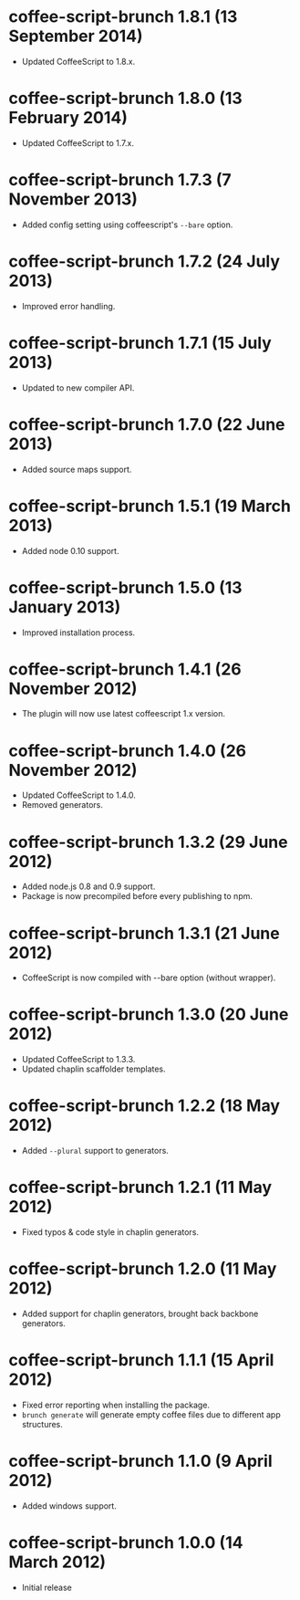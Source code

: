 # coffee-script-brunch 1.8.1 (13 September 2014)
* Updated CoffeeScript to 1.8.x.

# coffee-script-brunch 1.8.0 (13 February 2014)
* Updated CoffeeScript to 1.7.x.

# coffee-script-brunch 1.7.3 (7 November 2013)
* Added config setting using coffeescript's `--bare` option.

# coffee-script-brunch 1.7.2 (24 July 2013)
* Improved error handling.

# coffee-script-brunch 1.7.1 (15 July 2013)
* Updated to new compiler API.

# coffee-script-brunch 1.7.0 (22 June 2013)
* Added source maps support.

# coffee-script-brunch 1.5.1 (19 March 2013)
* Added node 0.10 support.

# coffee-script-brunch 1.5.0 (13 January 2013)
* Improved installation process.

# coffee-script-brunch 1.4.1 (26 November 2012)
* The plugin will now use latest coffeescript 1.x version.

# coffee-script-brunch 1.4.0 (26 November 2012)
* Updated CoffeeScript to 1.4.0.
* Removed generators.

# coffee-script-brunch 1.3.2 (29 June 2012)
* Added node.js 0.8 and 0.9 support.
* Package is now precompiled before every publishing to npm.

# coffee-script-brunch 1.3.1 (21 June 2012)
* CoffeeScript is now compiled with --bare option (without wrapper).

# coffee-script-brunch 1.3.0 (20 June 2012)
* Updated CoffeeScript to 1.3.3.
* Updated chaplin scaffolder templates.

# coffee-script-brunch 1.2.2 (18 May 2012)
* Added `--plural` support to generators.

# coffee-script-brunch 1.2.1 (11 May 2012)
* Fixed typos & code style in chaplin generators.

# coffee-script-brunch 1.2.0 (11 May 2012)
* Added support for chaplin generators, brought back backbone generators.

# coffee-script-brunch 1.1.1 (15 April 2012)
* Fixed error reporting when installing the package.
* `brunch generate` will generate empty coffee files due to different app structures.

# coffee-script-brunch 1.1.0 (9 April 2012)
* Added windows support.

# coffee-script-brunch 1.0.0 (14 March 2012)
* Initial release
